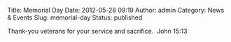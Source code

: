Title: Memorial Day
Date: 2012-05-28 09:19
Author: admin
Category: News &amp; Events
Slug: memorial-day
Status: published

Thank-you veterans for your service and sacrifice.  John 15:13
